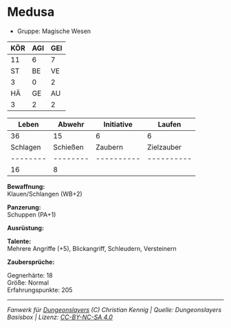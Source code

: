 # Medusa  
- Gruppe: Magische Wesen  

| KÖR | AGI | GEI |  
| --- | --- | --- |  
| 11  | 6   | 7   |
| ST  | BE  | VE  |  
| 3   | 0   | 2   |
| HÄ  | GE  | AU  |  
| 3   | 2   | 2   |


| Leben    | Abwehr   | Initiative | Laufen     |
| -------- | -------- | ---------- | ---------- |
| 36       | 15       | 6          | 6          |
| Schlagen | Schießen | Zaubern    | Zielzauber |
| -------- | -------- | ---------- | ---------- |
| 16       | 8        |            |            |

**Bewaffnung:**  
Klauen/Schlangen (WB+2)

**Panzerung:**  
Schuppen (PA+1)

**Ausrüstung:**  


**Talente:**  
Mehrere Angriffe (+5), Blickangriff, Schleudern, Versteinern

**Zaubersprüche:**  


Gegnerhärte: 18  
Größe: Normal  
Erfahrungspunkte: 205  



___
*Fanwerk für [Dungeonslayers](https://www.dungeonslayers.net/) (C) Christian Kennig | Quelle: Dungeonslayers Basisbox | Lizenz: [CC-BY-NC-SA 4.0](https://creativecommons.org/licenses/by-nc-sa/4.0/deed.de)*